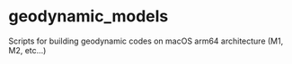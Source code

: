 # geodynamic_models
Scripts for building geodynamic codes on macOS arm64 architecture (M1, M2, etc...)
